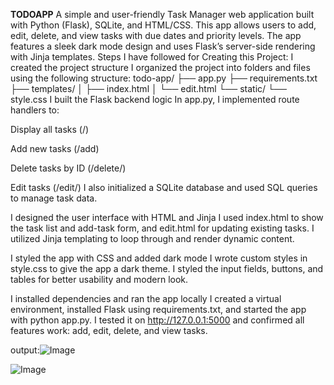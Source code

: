 **TODOAPP**
A simple and user-friendly Task Manager web application built with Python (Flask), SQLite, and HTML/CSS. This app allows users to add, edit, delete, and view tasks with due dates and priority levels. The app features a sleek dark mode design and uses Flask’s server-side rendering with Jinja templates.
Steps I have followed for Creating this Project:
I created the project structure
I organized the project into folders and files using the following structure:
todo-app/
├── app.py
├── requirements.txt
├── templates/
│   ├── index.html
│   └── edit.html
└── static/
    └── style.css
I built the Flask backend logic
In app.py, I implemented route handlers to:

Display all tasks (/)

Add new tasks (/add)

Delete tasks by ID (/delete/<id>)

Edit tasks (/edit/<id>)
I also initialized a SQLite database and used SQL queries to manage task data.

I designed the user interface with HTML and Jinja
I used index.html to show the task list and add-task form, and edit.html for updating existing tasks. I utilized Jinja templating to loop through and render dynamic content.

I styled the app with CSS and added dark mode
I wrote custom styles in style.css to give the app a dark theme. I styled the input fields, buttons, and tables for better usability and modern look.

I installed dependencies and ran the app locally
I created a virtual environment, installed Flask using requirements.txt, and started the app with python app.py. I tested it on http://127.0.0.1:5000 and confirmed all features work: add, edit, delete, and view tasks. 

output:![Image](https://github.com/user-attachments/assets/1a3dca45-e9e2-44a3-9d0a-7f24eeaebe68)

![Image](https://github.com/user-attachments/assets/6c0507af-c979-4001-826b-bcb89ef54dd5)


